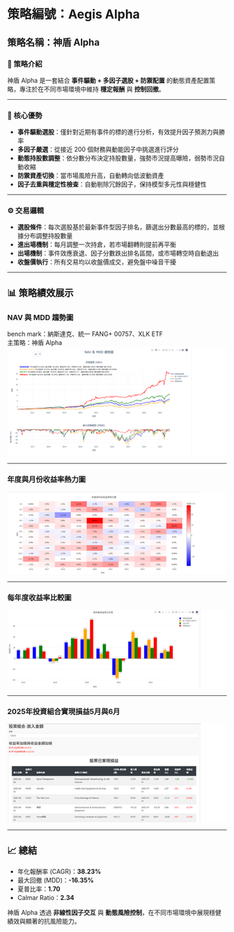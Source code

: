 # 策略編號：Aegis Alpha
## 策略名稱：神盾 Alpha

### 📖 策略介紹
神盾 Alpha 是一套結合 **事件驅動 + 多因子選股 + 防禦配置** 的動態資產配置策略，專注於在不同市場環境中維持 **穩定報酬** 與 **控制回撤**。

---

### 🌟 核心優勢
- **事件驅動選股**：僅針對近期有事件的標的進行分析，有效提升因子預測力與勝率  
- **多因子嚴選**：從接近 200 個財務與動能因子中挑選進行評分  
- **動態持股數調整**：依分數分布決定持股數量，強勢市況提高曝險，弱勢市況自動收縮  
- **防禦資產切換**：當市場風險升高，自動轉向低波動資產  
- **因子去重與穩定性檢查**：自動剔除冗餘因子，保持模型多元性與穩健性  

---

### ⚙️ 交易邏輯
- **選股條件**：每次選股基於最新事件型因子排名，篩選出分數最高的標的，並根據分布調整持股數量  
- **進出場機制**：每月調整一次持倉，若市場翻轉則提前再平衡  
- **出場機制**：事件效應衰退、因子分數跌出排名區間，或市場轉空時自動退出  
- **收盤價執行**：所有交易均以收盤價成交，避免盤中噪音干擾  

---

## 📊 策略績效展示

### NAV 與 MDD 趨勢圖 
bench mark：納斯達克、統一 FANG+ 00757、XLK ETF  
主策略：神盾 Alpha
![NAV_MDD](./神盾1.png)

---

### 年度與月份收益率熱力圖
![Heatmap](./神盾2.png)

---

### 每年度收益率比較圖
![Annual_Returns](./神盾3.png)

---

### 2025年投資組合實現損益5月與6月
![Holdings_PnL](./神盾4.png)

---

## 📈 總結
- 年化報酬率 (CAGR)：**38.23%**  
- 最大回撤 (MDD)：**-16.35%**  
- 夏普比率：**1.70**  
- Calmar Ratio：**2.34**  

神盾 Alpha 透過 **非線性因子交互** 與 **動態風險控制**，在不同市場環境中展現穩健績效與顯著的抗風險能力。
